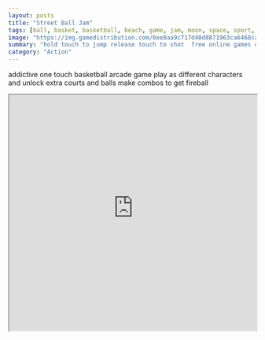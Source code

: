 ```yaml
---
layout: posts
title: "Street Ball Jam"
tags: [ball, basket, basketball, beach, game, jam, moon, space, sport, street, tap, one, free, online, games, oyna, game, free, games, play, play, games]
image: "https://img.gamedistribution.com/0ee0aa9c717d40d8871963ca6468ca01.jpg"
summary: "hold touch to jump release touch to shot  free online games oyna game free games play play games"
category: "Action"
---
```


addictive one touch basketball arcade game play as different characters and unlock extra courts and balls make combos to get fireball

<iframe width="100%" height="480px;" src="https://html5.gamedistribution.com/0ee0aa9c717d40d8871963ca6468ca01/"></iframe>